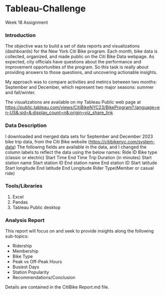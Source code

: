 # Tableau-Challenge
 Week 18 Assignment

### Introduction
The objective was to build a set of data reports and visualizations (dashboards) for the New York Citi Bike program. Each month, bike data is collected, organized, and made public on the Citi Bike Data webpage. As expected, city officials have questions about the performance and improvement opportunities of the program. So this task is really about providing answers to those questions, and uncovering actionable insights.

My approach was to compare activities and metrics between two months: September and December, which represent two major seasons: summer and fall/winter.

The visualizations are available on my Tableau Public web page at  https://public.tableau.com/views/CitiBikeNYC23/BikeProgram?:language=en-US&:sid=&:display_count=n&:origin=viz_share_link

### Data Description
I downloaded and merged data sets for September and December 2023 bike trip data, from the Citi Bike website (https://citibikenyc.com/system-data)
The following fields are available in the data, and I changed the column labels to reflect the data using the below names:
Ride ID
Bike type (classic or electric)
Start Time
End Time
Trip Duration (in minutes)
Start station name
Start station ID
End station name
End station ID
Start latitude
Start longitude
End latitude
End Longitude
Rider Type(Member or casual ride)

### Tools/Libraries
1. Excel
2. Pandas
3. Tableau Public desktop

### Analysis Report
This report will focus on and seek to provide insights along the following sub-topics:
- Ridership
- Membership
- Bike Type
- Peak vs Off-Peak Hours
- Busiest Days
- Station Popularity
- Recommendations/Conclusion
  
Details are contained in the CitiBike Report.md file.


